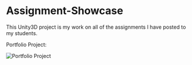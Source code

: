 # Assignment-Showcase
This Unity3D project is my work on all of the assignments I have posted to my students.

Portfolio Project:

![Portfolio Project](https://thumbs.gfycat.com/TemptingRingedKakarikis-size_restricted.gif)
